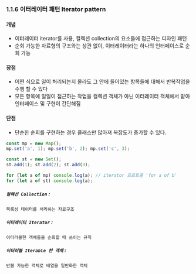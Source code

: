 ### 1.1.6 이터레이터 패턴 Iterator pattern
#### 개념
- 이터레이터 iterator를 사용, 컬렉션 collection의 요소들에 접근하는 디자인 패턴
- 순회 가능한 자료형의 구조와는 상관 없이, 이터레이터라는 하나의 인터페이스로 순회 가능

#### 장점
- 어떤 식으로 일이 처리되는지 몰라도 그 안에 들어있는 항목들에 대해서 반복작업을 수행 할 수 있다
- 모든 항목에 일일이 접근하는 작업을 컬렉션 객체가 아닌 이터레이터 객체에서 맡아 인터페이스 및 구현이 간단해짐

#### 단점
- 단순한 순회를 구현하는 경우 클래스만 많아져 복잡도가 증가할 수 있다.

``` javascript
const mp = new Map();
mp.set('a', 1); mp.set('b', 2); mp.set('c', 3);

const st = new Set();
st.add(1); st.add(2); st.add(3);

for (let a of mp) console.log(a); // iterator 프로토콜 'for a of b'
for (let a of st) console.log(a);

```

##### `컬렉션 Collection` :
	목록성 데이터를 처리하는 자료구조

##### `이터레이터 Iterator` :
	이터러블한 객체들을 순회할 때 쓰이는 규칙

##### `이터러블 Iterable 한 객체` :
	반봅 가능한 객체로 배열을 일반화한 객체
	


